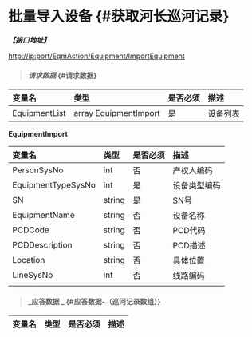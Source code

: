 # 批量导入设备 {#获取河长巡河记录}

_**【接口地址】**_

[http://ip:port/EqmAction/Equipment/ImportEquipment](http://ip:port/EqmQuery/Equipment/GetEquipmentBySysNo)

> #### _请求数据_ {#请求数据}

| 变量名 | 类型 | 是否必须 | 描述 |
| :--- | :--- | :--- | :--- |
| EquipmentList | array EquipmentImport | 是 | 设备列表 |

**EquipmentImport**

| 变量名 | 类型 | 是否必须 | 描述 |
| :--- | :--- | :--- | :--- |
| PersonSysNo | int | 否 | 产权人编码 |
| EquipmentTypeSysNo | int | 是 | 设备类型编码 |
| SN | string | 是 | SN号 |
| EquipmentName | string | 否 | 设备名称 |
| PCDCode | string | 否 | PCD代码 |
| PCDDescription | string | 否 | PCD描述 |
| Location | string | 否 | 具体位置 |
| LineSysNo | int | 否 | 线路编码 |
|  |  |  |  |

> #### _应答数据 _ {#应答数据-（巡河记录数组）}

| 变量名 | 类型 | 是否必须 | 描述 |
| :--- | :--- | :--- | :--- |




